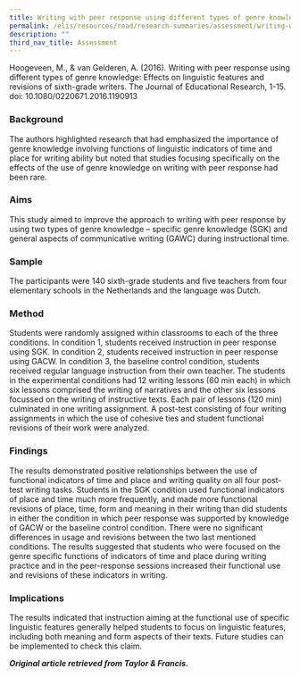 ```yaml
---
title: Writing with peer response using different types of genre knowledge
permalink: /elis/resources/read/research-summaries/assessment/writing-with-peer-response-using-genre-knowledge/
description: ""
third_nav_title: Assessment
---
```

Hoogeveen, M., & van Gelderen, A. (2016). Writing with peer response using different types of genre knowledge: Effects on linguistic features and revisions of sixth-grade writers. The Journal of Educational Research, 1-15. doi: 10.1080/0220671.2016.1190913

### Background

The authors highlighted research that had emphasized the importance of genre knowledge involving functions of linguistic indicators of time and place for writing ability but noted that studies focusing specifically on the effects of the use of genre knowledge on writing with peer response had been rare.

### Aims

This study aimed to improve the approach to writing with peer response by using two types of genre knowledge – specific genre knowledge (SGK) and general aspects of communicative writing (GAWC) during instructional time.

### Sample

The participants were 140 sixth-grade students and five teachers from four elementary schools in the Netherlands and the language was Dutch.

### Method

Students were randomly assigned within classrooms to each of the three conditions. In condition 1, students received instruction in peer response using SGK. In condition 2, students received instruction in peer response using GACW. In condition 3, the baseline control condition, students received regular language instruction from their own teacher. The students in the experimental conditions had 12 writing lessons (60 min each) in which six lessons comprised the writing of narratives and the other six lessons focussed on the writing of instructive texts. Each pair of lessons (120 min) culminated in one writing assignment. A post-test consisting of four writing assignments in which the use of cohesive ties and student functional revisions of their work were analyzed.

### Findings

The results demonstrated positive relationships between the use of functional indicators of time and place and writing quality on all four post-test writing tasks. Students in the SGK condition used functional indicators of place and time much more frequently, and made more functional revisions of place, time, form and meaning in their writing than did students in either the condition in which peer response was supported by knowledge of GACW or the baseline control condition. There were no significant differences in usage and revisions between the two last mentioned conditions. The results suggested that students who were focused on the genre specific functions of indicators of time and place during writing practice and in the peer-response sessions increased their functional use and revisions of these indicators in writing.

### Implications

The results indicated that instruction aiming at the functional use of specific linguistic features generally helped students to focus on linguistic features, including both meaning and form aspects of their texts. Future studies can be implemented to check this claim.



_**Original article retrieved from Taylor & Francis.**_  

